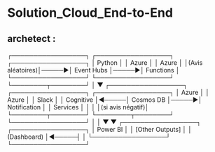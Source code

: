 # Solution_Cloud_End-to-End
## archetect : 

┌─────────────────┐      ┌─────────────────┐      ┌─────────────────┐
│ Python          │      │ Azure           │      │ Azure           │
│(Avis aléatoires)│─────▶│ Event Hubs     │─────▶│ Functions       │
└─────────────────┘      └─────────────────┘      └────────┬────────┘
                                                           │
                                                           ▼
┌─────────────────┐      ┌─────────────────┐      ┌─────────────────┐
│ Azure           │      │ Azure           │      │ Slack           │
│ Cognitive       │◀─────│ Cosmos DB      │─────▶│ Notification    │
│ Services        │      │                 │      │(si avis négatif)│
└────────┬────────┘      └────────┬────────┘      └─────────────────┘
         │                        │
         ▼                        ▼
┌─────────────────┐      ┌─────────────────┐
│ Power BI        │      │ [Other Outputs] │
│ (Dashboard)     │◀─────┤                 │
└─────────────────┘      └─────────────────┘
